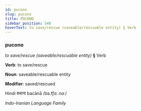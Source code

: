 ```yaml
---
id: pucono
slug: pucono
title: PUCONO
sidebar_position: 548
hoverText: to save/rescue (saveable/rescuable entity) § Verb
---
```


### pucono

*to save/rescue (saveable/rescuable entity)* **§** Verb

**Verb**: to save/rescue

**Noun**: saveable/rescuable entity

**Modifier**: saved/rescued

Hindi बचाना bacānā /bə.t͡ʃɑː.nɑː/

*Indo-Iranian Language Family*